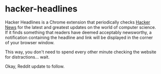 # hacker-headlines
Hacker Headlines is a Chrome extension that periodically checks [Hacker News](https://news.ycombinator.com/) for the latest and greatest updates on the world of computer science. If it finds something that readers have deemed acceptably newsworthy, a notification containing the headline and link will be displayed in the corner of your browser window.

This way, you don't need to spend every other minute checking the website for distractions... wait. 

Okay, Reddit update to follow.
